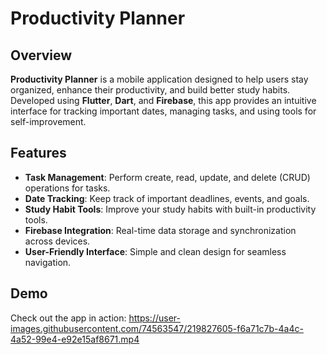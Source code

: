# Productivity Planner

## Overview
**Productivity Planner** is a mobile application designed to help users stay organized, enhance their productivity, and build better study habits. Developed using **Flutter**, **Dart**, and **Firebase**, this app provides an intuitive interface for tracking important dates, managing tasks, and using tools for self-improvement.

## Features
- **Task Management**: Perform create, read, update, and delete (CRUD) operations for tasks.
- **Date Tracking**: Keep track of important deadlines, events, and goals.
- **Study Habit Tools**: Improve your study habits with built-in productivity tools.
- **Firebase Integration**: Real-time data storage and synchronization across devices.
- **User-Friendly Interface**: Simple and clean design for seamless navigation.

## Demo
Check out the app in action:
https://user-images.githubusercontent.com/74563547/219827605-f6a71c7b-4a4c-4a52-99e4-e92e15af8671.mp4

